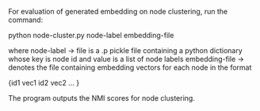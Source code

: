 For evaluation of generated embedding on node clustering, run the command:

python node-cluster.py node-label embedding-file

where node-label -> file is a .p pickle file containing a python dictionary whose key is node id and value is a list of node labels embedding-file -> denotes the file containing embedding vectors for each node in the format

   {id1 vec1 
   id2 vec2 
   ... }

The program outputs the NMI scores for node clustering. 
